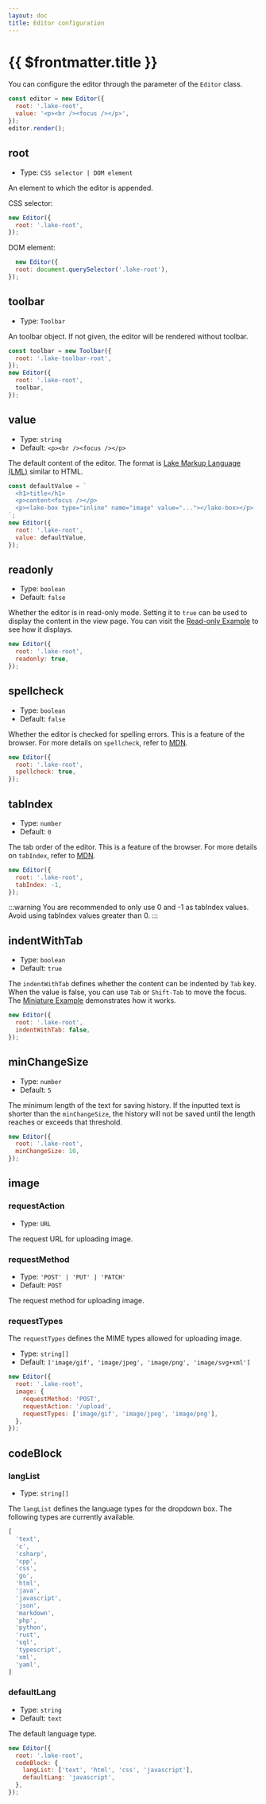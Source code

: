```yaml
---
layout: doc
title: Editor configuration
---
```


# {{ $frontmatter.title }}

You can configure the editor through the parameter of the `Editor` class.

```js
const editor = new Editor({
  root: '.lake-root',
  value: '<p><br /><focus /></p>',
});
editor.render();
```

## root

* Type: `CSS selector | DOM element`

An element to which the editor is appended.

CSS selector:
```js
new Editor({
  root: '.lake-root',
});
```

DOM element:
```js
  new Editor({
  root: document.querySelector('.lake-root'),
});
```

## toolbar

* Type: `Toolbar`

An toolbar object. If not given, the editor will be rendered without toolbar.

```js
const toolbar = new Toolbar({
  root: '.lake-toolbar-root',
});
new Editor({
  root: '.lake-root',
  toolbar,
});
```

## value

* Type: `string`
* Default: `<p><br /><focus /></p>`

The default content of the editor. The format is [Lake Markup Language (LML)](./content-format.md) similar to HTML.

```js
const defaultValue = `
  <h1>title</h1>
  <p>content<focus /></p>
  <p><lake-box type="inline" name="image" value="..."></lake-box></p>
`;
new Editor({
  root: '.lake-root',
  value: defaultValue,
});
```

## readonly

* Type: `boolean`
* Default: `false`

Whether the editor is in read-only mode. Setting it to `true` can be used to display the content in the view page. You can visit the [Read-only Example](/examples/readonly) to see how it displays.

```js
new Editor({
  root: '.lake-root',
  readonly: true,
});
```

## spellcheck

* Type: `boolean`
* Default: `false`

Whether the editor is checked for spelling errors. This is a feature of the browser. For more details on `spellcheck`, refer to [MDN](https://developer.mozilla.org/en-US/docs/Web/HTML/Global_attributes/spellcheck).

```js
new Editor({
  root: '.lake-root',
  spellcheck: true,
});
```

## tabIndex

* Type: `number`
* Default: `0`

The tab order of the editor. This is a feature of the browser. For more details on `tabIndex`, refer to [MDN](https://developer.mozilla.org/en-US/docs/Web/HTML/Global_attributes/tabindex).

```js
new Editor({
  root: '.lake-root',
  tabIndex: -1,
});
```

:::warning
You are recommended to only use 0 and -1 as tabIndex values. Avoid using tabIndex values greater than 0.
:::


## indentWithTab

* Type: `boolean`
* Default: `true`

The `indentWithTab` defines whether the content can be indented by `Tab` key. When the value is false, you can use `Tab` or `Shift-Tab` to move the focus. The [Miniature Example](/examples/miniature) demonstrates how it works.

```js
new Editor({
  root: '.lake-root',
  indentWithTab: false,
});
```

## minChangeSize

* Type: `number`
* Default: `5`

The minimum length of the text for saving history. If the inputted text is shorter than the `minChangeSize`, the history will not be saved until the length reaches or exceeds that threshold.

```js
new Editor({
  root: '.lake-root',
  minChangeSize: 10,
});
```

## image

### requestAction

* Type: `URL`

The request URL for uploading image.

### requestMethod

* Type: `'POST' | 'PUT' | 'PATCH'`
* Default: `POST`

The request method for uploading image.

### requestTypes

The `requestTypes` defines the MIME types allowed for uploading image.

* Type: `string[]`
* Default: `['image/gif', 'image/jpeg', 'image/png', 'image/svg+xml']`

```js
new Editor({
  root: '.lake-root',
  image: {
    requestMethod: 'POST',
    requestAction: '/upload',
    requestTypes: ['image/gif', 'image/jpeg', 'image/png'],
  },
});
```

## codeBlock

### langList

* Type: `string[]`

The `langList` defines the language types for the dropdown box. The following types are currently available.

```js
[
  'text',
  'c',
  'csharp',
  'cpp',
  'css',
  'go',
  'html',
  'java',
  'javascript',
  'json',
  'markdown',
  'php',
  'python',
  'rust',
  'sql',
  'typescript',
  'xml',
  'yaml',
]
```

### defaultLang

* Type: `string`
* Default: `text`

The default language type.

```js
new Editor({
  root: '.lake-root',
  codeBlock: {
    langList: ['text', 'html', 'css', 'javascript'],
    defaultLang: 'javascript',
  },
});
```
